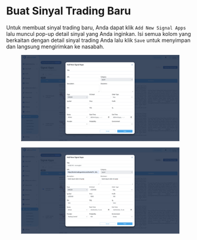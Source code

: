 # Buat Sinyal Trading Baru

Untuk membuat sinyal trading baru, Anda dapat klik `Add New Signal Apps` lalu muncul pop-up detail sinyal yang Anda inginkan. Isi semua kolom yang berkaitan dengan detail sinyal trading Anda lalu klik `Save` untuk menyimpan dan langsung mengirimkan ke nasabah.

<figure><img src="../../../.gitbook/assets/Screenshot 2024-01-29 at 14.39.49.png" alt=""><figcaption></figcaption></figure>

<figure><img src="../../../.gitbook/assets/Screenshot 2024-01-29 at 14.43.33.png" alt=""><figcaption></figcaption></figure>
